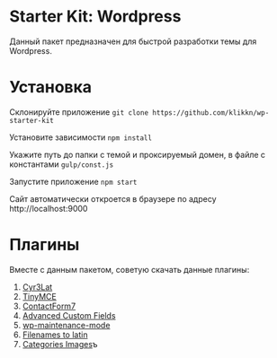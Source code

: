 # Starter Kit: Wordpress

Данный пакет предназначен для быстрой разработки темы для Wordpress.

# Установка

Склонируйте приложение
```git clone https://github.com/klikkn/wp-starter-kit```

Установите зависимости
```npm install```

Укажите путь до папки с темой и проксируемый домен, в файле с константами
```gulp/const.js```

Запустите приложение
```npm start```

Сайт автоматически откроется в браузере по адресу http://localhost:9000

# Плагины

Вместе с данным пакетом, советую скачать данные плагины:

 1. [Cyr3Lat](https://ru.wordpress.org/plugins/cyr3lat/)
 2. [TinyMCE](https://ru.wordpress.org/plugins/tinymce-advanced/)
 3. [ContactForm7](https://ru.wordpress.org/plugins/contact-form-7/)
 4. [Advanced Custom Fields](https://wordpress.org/plugins/advanced-custom-fields/)
 5. [wp-maintenance-mode](https://ru.wordpress.org/plugins/wp-maintenance-mode/)
 6. [Filenames to latin](https://wordpress.org/plugins/filenames-to-latin/)
 7. [Categories Images](https://wordpress.org/plugins/categories-images/)ъ